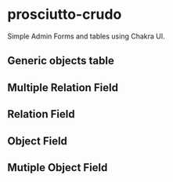# prosciutto-crudo
Simple Admin Forms and tables using Chakra UI.

## Generic objects table
## Multiple Relation Field
## Relation Field
## Object Field
## Mutiple Object Field
